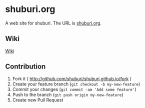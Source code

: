 # shuburi.org

A web site for shuburi. The URL is [shuburi.org][shuburi].

## Wiki

[Wiki](https://github.com/shuburi/shuburi.github.io/wiki)

## Contribution

1. Fork it ( http://github.com/shuburi/shuburi.github.io/fork )
2. Create your feature branch (`git checkout -b my-new-feature`)
3. Commit your changes (`git commit -am 'Add some feature'`)
4. Push to the branch (`git push origin my-new-feature`)
5. Create new Pull Request

[shuburi]: http://shuburi.org
